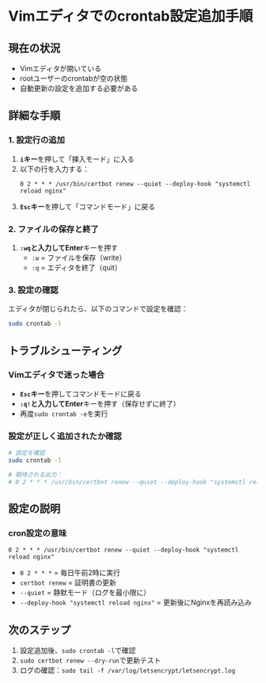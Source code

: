 # Vimエディタでのcrontab設定追加手順

## 現在の状況
- Vimエディタが開いている
- rootユーザーのcrontabが空の状態
- 自動更新の設定を追加する必要がある

## 詳細な手順

### 1. 設定行の追加
1. **`i`キー**を押して「挿入モード」に入る
2. 以下の行を入力する：
   ```
   0 2 * * * /usr/bin/certbot renew --quiet --deploy-hook "systemctl reload nginx"
   ```
3. **`Esc`キー**を押して「コマンドモード」に戻る

### 2. ファイルの保存と終了
1. **`:wq`**と入力して**Enter**キーを押す
   - `:w` = ファイルを保存（write）
   - `:q` = エディタを終了（quit）

### 3. 設定の確認
エディタが閉じられたら、以下のコマンドで設定を確認：
```bash
sudo crontab -l
```

## トラブルシューティング

### Vimエディタで迷った場合
- **`Esc`キー**を押してコマンドモードに戻る
- **`:q!`**と入力して**Enter**キーを押す（保存せずに終了）
- 再度`sudo crontab -e`を実行

### 設定が正しく追加されたか確認
```bash
# 設定を確認
sudo crontab -l

# 期待される出力：
# 0 2 * * * /usr/bin/certbot renew --quiet --deploy-hook "systemctl reload nginx"
```

## 設定の説明

### cron設定の意味
```
0 2 * * * /usr/bin/certbot renew --quiet --deploy-hook "systemctl reload nginx"
```

- `0 2 * * *` = 毎日午前2時に実行
- `certbot renew` = 証明書の更新
- `--quiet` = 静默モード（ログを最小限に）
- `--deploy-hook "systemctl reload nginx"` = 更新後にNginxを再読み込み

## 次のステップ

1. 設定追加後、`sudo crontab -l`で確認
2. `sudo certbot renew --dry-run`で更新テスト
3. ログの確認：`sudo tail -f /var/log/letsencrypt/letsencrypt.log` 